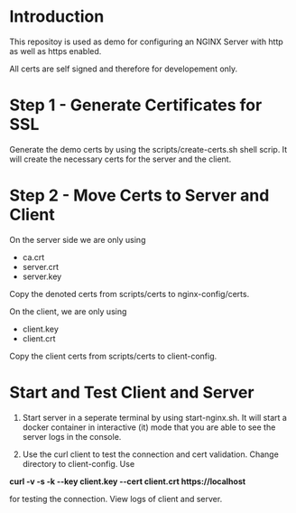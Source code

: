 # Introduction
This repositoy is used as demo for configuring an NGINX Server with http as well as https enabled.

All certs are self signed and therefore for developement only.

# Step 1 - Generate Certificates for SSL
Generate the demo certs by using the scripts/create-certs.sh shell scrip. It will create the necessary certs for the server and the client.

# Step 2 - Move Certs to Server and Client
On the server side we are only using 
- ca.crt
- server.crt
- server.key

Copy the denoted certs from scripts/certs to nginx-config/certs.

On the client, we are only using 
- client.key
- client.crt

Copy the client certs from scripts/certs to client-config.

# Start and Test Client and Server
1. Start server in a seperate terminal by using start-nginx.sh. It will start a docker container in interactive (it) mode that you are able to see the server logs in the console.

2. Use the curl client to test the connection and cert validation. Change directory to client-config. Use

**curl -v -s -k --key client.key --cert client.crt https://localhost**

for testing the connection. View logs of client and server.
